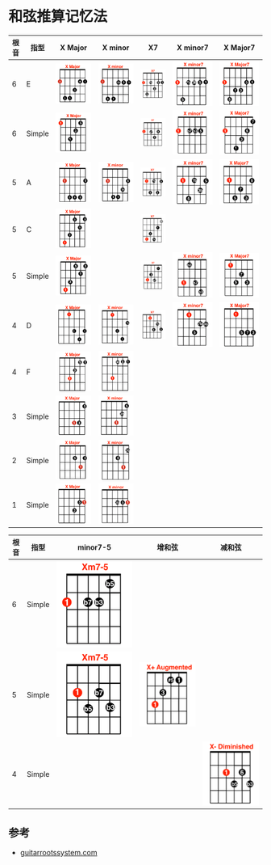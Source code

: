 # 和弦推算记忆法

| 根音 | 指型   | X Major                | X minor               | X7                   | X minor7                | X Major7                | 
| ---- | ------ | ---------------------- | --------------------- | -------------------- | ----------------------- | ----------------------- |
| 6    | E      | ![](../i/6_maj_e.png)  | ![](../i/6_min_e.png) | ![](../i/6_d7_e.png) | ![](../i/6_min7_e.png)  | ![](../i/6_maj7_e.png)  |
| 6    | Simple | ![](../i/s/Xmaj_6.png) |                       | ![](../i/s/X7_6.png) | ![](../i/s/Xmin7_6.png) | ![](../i/s/Xmaj7_6.png) |
| 5    | A      | ![](../i/5_maj_a.png)  | ![](../i/5_min_a.png) | ![](../i/5_d7_a.png) | ![](../i/5_min7_a.png)  | ![](../i/5_maj7_a.png)  |
| 5    | C      | ![](../i/5_maj_c.png)  |                       | ![](../i/5_d7_c.png) |                         |                         |
| 5    | Simple | ![](../i/s/Xmaj_5.png) |                       | ![](../i/s/X7_5.png) | ![](../i/s/Xmin7_5.png) | ![](../i/s/Xmaj7_5.png) |
| 4    | D      | ![](../i/4_maj_d.png)  | ![](../i/4_min_d.png) | ![](../i/4_d7_d.png) | ![](../i/4_min7_d.png)  | ![](../i/4_maj7_d.png)  |
| 4    | F      | ![](../i/4_maj_f.png)  | ![](../i/4_min_f.png) |                      |                         |                         |
| 3    | Simple | ![](../i/3_maj.png)    | ![](../i/3_min.png)   |                      |                         |                         |
| 2    | Simple | ![](../i/2_maj.png)    | ![](../i/2_min.png)   |                      |                         |                         |
| 1    | Simple | ![](../i/1_maj.png)    | ![](../i/1_min.png)   |                      |                         |                         |


| 根音 | 指型   | minor7-5                  | 增和弦               | 减和弦               |
| ---- | ------ | ------------------------- | -------------------- | -------------------- |
| 6    | Simple | ![](../i/s/Xmin7-5_6.png) |                      |                      |
| 5    | Simple | ![](../i/s/Xmin7-5_5.png) | ![](../i/s/X+_5.png) |                      |
| 4    | Simple |                           |                      | ![](../i/s/X-_4.png) |


## 参考
- [guitarrootssystem.com](http://guitarrootssystem.com/)
